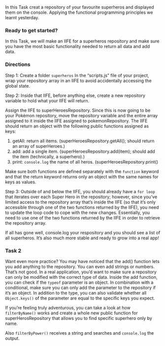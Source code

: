 In this Task creat a repository of your favourite superheros and displayed them on the console. Applying the functional programming principles we learnt yesterday.

### Ready to get started?

In this Task, we will make an IIFE for a superheros repository and make sure you have the most basic functionality needed to return all data and add data.

### Directions

Step 1:  Create a folder `superheros` In the “scripts.js” file of your project, wrap your repository array in an IIFE to avoid accidentally accessing the global state.

Step 2: Inside that IIFE, before anything else, create a new repository variable to hold what your IIFE will return.

Assign the IIFE to superHeroesRepository.
Since this is now going to be your Pokémon repository, move the repository variable and the entire array assigned to it inside the IIFE assigned to pokemonRepository.
The IIFE should return an object with the following public functions assigned as keys:

1. getAll: return all items. (superHeroesRepository.getAll(); should return an array of superHeroes.)
1. add: add a single item. (superHeroesRepository.add(item); should add the item (technically, a superhero).)
1. print: `console.log` the name of all heros. (superHeroesRepository.print()

Make sure both functions are defined separately with the `function` keyword and that the return keyword returns only an object with the same names for keys as values.

Step 3: Outside of and below the IIFE, you should already have a `for loop` that iterates over each Super Hero in the repository; however, since you’ve limited access to the repository array that’s inside the IIFE (so that it’s only accessible through one of the two functions returned by the IIFE), you need to update the loop code to cope with the new changes. Essentially, you need to use one of the two functions returned by the IIFE in order to retrieve the repository array.

If all has gone well, console.log your respository and you should see a list of all superheros. It’s also much more stable and ready to grow into a real app!


### Task 2

Want even more practice? You may have noticed that the add() function lets you add anything to the repository. You can even add strings or numbers. That’s not good. In a real application, you’d want to make sure a repository can only be modified with the correct type of data. Inside the add function, you can check if the `typeof` parameter is an object. In combination with a conditional, make sure you can only add the parameter to the repository if it’s an object.
In addition to the type, you can also validate whether all `Object.keys()` of the parameter are equal to the specific keys you expect.

If you’re feeling truly adventurous, you can take a look at how `filterByName()` works and create a whole new public function for superHerosRepository that allows you to find specific superhero only by name.

Also `filterByPower()` receives a string and searches and `console.log` the output. 

